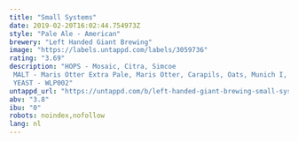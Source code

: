 ```yaml
---
title: "Small Systems"
date: 2019-02-20T16:02:44.754973Z
style: "Pale Ale - American"
brewery: "Left Handed Giant Brewing"
image: "https://labels.untappd.com/labels/3059736"
rating: "3.69"
description: "HOPS - Mosaic, Citra, Simcoe MALT - Maris Otter Extra Pale, Maris Otter, Carapils, Oats, Munich I, Wheat YEAST - WLP002"
untappd_url: "https://untappd.com/b/left-handed-giant-brewing-small-systems/3059736"
abv: "3.8"
ibu: "0"
robots: noindex,nofollow
lang: nl
---
```


